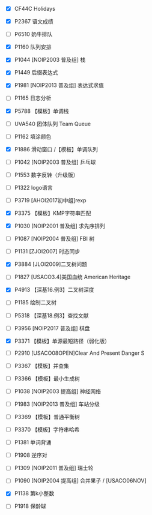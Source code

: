 - [x] CF44C	Holidays	
	
- [x] P2367	语文成绩

- [ ] P6510	奶牛排队	
	
- [x] P1160	队列安排	

- [x] P1044	[NOIP2003 普及组] 栈	
	
- [x] P1449	后缀表达式	
	
- [x] P1981	[NOIP2013 普及组] 表达式求值	
	
- [ ] P1165	日志分析	
	
- [x] P5788	【模板】单调栈	
	
- [ ] UVA540	团体队列 Team Queue	
	
- [ ] P1162	填涂颜色	
	
- [x] P1886	滑动窗口 /【模板】单调队列	
	
- [ ] P1042	[NOIP2003 普及组] 乒乓球	

- [ ] P1553	数字反转（升级版）	
	
- [ ] P1322	logo语言	

- [ ] P3719	[AHOI2017初中组]rexp	
	
- [x] P3375	【模板】KMP字符串匹配	
	
- [x] P1030	[NOIP2001 普及组] 求先序排列	

- [ ] P1087	[NOIP2004 普及组] FBI 树	

- [ ] P1131	[ZJOI2007] 时态同步	

- [x] P3884	[JLOI2009]二叉树问题	

- [ ] P1827	[USACO3.4]美国血统 American Heritage	

- [x] P4913	【深基16.例3】二叉树深度	
	
- [ ] P1185	绘制二叉树	

- [ ] P5318	【深基18.例3】查找文献	
	
- [ ] P3956	[NOIP2017 普及组] 棋盘	

- [x] P3371	【模板】单源最短路径（弱化版）	
	
- [ ] P2910	[USACO08OPEN]Clear And Present Danger S	

- [ ] P3367	【模板】并查集	
	
- [ ] P3366	【模板】最小生成树	
	
- [ ] P1038	[NOIP2003 提高组] 神经网络	

- [ ] P1983	[NOIP2013 普及组] 车站分级	
	
- [ ] P3369	【模板】普通平衡树	

- [ ] P3370	【模板】字符串哈希	
	
- [ ] P1381	单词背诵	
	
- [ ] P1908	逆序对	
	
- [ ] P1309	[NOIP2011 普及组] 瑞士轮	

- [ ] P1090	[NOIP2004 提高组] 合并果子 / [USACO06NOV] 

- [x] P1138	第k小整数	
	
- [ ] P1918	保龄球	

